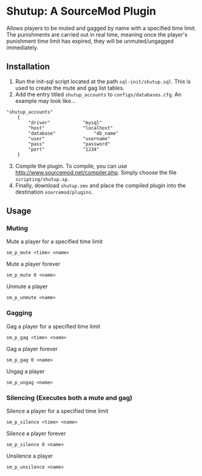 # Shutup: A SourceMod Plugin
Allows players to be muted and gagged by name with a specified time limit.
The punishments are carried out in real time, meaning once the player's punishment
time limit has expired, they will be unmuted/ungagged immediately.

## Installation
1) Run the init-sql script located at the path `sql-init/shutup.sql`. This is used to create the mute and gag list tables.
2) Add the entry titled `shutup_accounts` to `configs/databases.cfg`.
An example may look like...
```
"shutup_accounts"
	{
		"driver"			"mysql"
		"host"				"localhost"
		"database"		        "db_name"
		"user"				"username"
		"pass"				"password"
		"port"				"1234"
	}
```
3) Compile the plugin. To compile, you can use http://www.sourcemod.net/compiler.php. Simply choose the file `scripting/shutup.sp`.
4) Finally, download `shutup.smx` and place the compiled plugin into the destination `sourcemod/plugins`.

## Usage
### Muting
Mute a player for a specified time limit
```
sm_p_mute <time> <name>
```
Mute a player forever
```
sm_p_mute 0 <name>
```
Unmute a player
```
sm_p_unmute <name>
```

### Gagging
Gag a player for a specified time limit
```
sm_p_gag <time> <name>
```
Gag a player forever
```
sm_p_gag 0 <name>
```
Ungag a player
```
sm_p_ungag <name>
```

### Silencing (Executes both a mute and gag)
Silence a player for a specified time limit
```
sm_p_silence <time> <name>
```
Silence a player forever
```
sm_p_silence 0 <name>
```
Unsilence a player
```
sm_p_unsilence <name>
```




